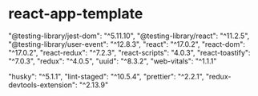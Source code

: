 # react-app-template

"@testing-library/jest-dom": "^5.11.10", "@testing-library/react": "^11.2.5",
"@testing-library/user-event": "^12.8.3", "react": "^17.0.2", "react-dom":
"^17.0.2", "react-redux": "^7.2.3", "react-scripts": "4.0.3", "react-toastify":
"^7.0.3", "redux": "^4.0.5", "uuid": "^8.3.2", "web-vitals": "^1.1.1"

"husky": "^5.1.1", "lint-staged": "^10.5.4", "prettier": "^2.2.1",
"redux-devtools-extension": "^2.13.9"
